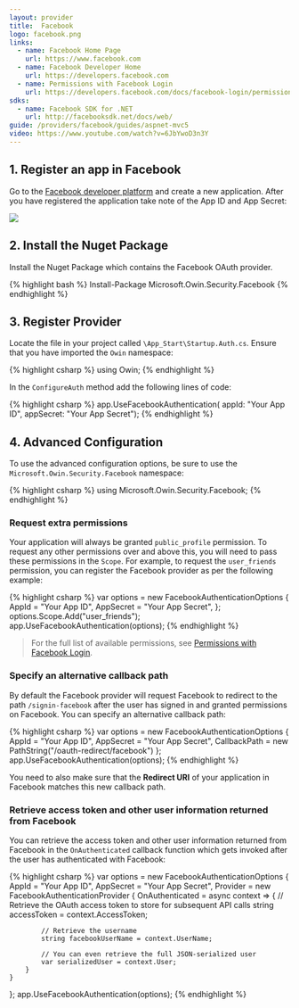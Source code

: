 ```yaml
---
layout: provider
title:  Facebook
logo: facebook.png
links:
  - name: Facebook Home Page
    url: https://www.facebook.com
  - name: Facebook Developer Home
    url: https://developers.facebook.com
  - name: Permissions with Facebook Login
    url: https://developers.facebook.com/docs/facebook-login/permissions/v2.2
sdks:
  - name: Facebook SDK for .NET
    url: http://facebooksdk.net/docs/web/
guide: /providers/facebook/guides/aspnet-mvc5
video: https://www.youtube.com/watch?v=6JbYwoD3n3Y
---
```

## 1. Register an app in Facebook

Go to the [Facebook developer platform](https://developers.facebook.com) and create a new application. After you have registered the application take note of the App ID and App Secret:

![](/images/facebook-app-id-and-secret.png)

## 2. Install the Nuget Package

Install the Nuget Package which contains the Facebook OAuth provider.

{% highlight bash %}
Install-Package Microsoft.Owin.Security.Facebook
{% endhighlight %}

## 3. Register Provider

Locate the file in your project called `\App_Start\Startup.Auth.cs`. Ensure that you have imported the `Owin` namespace:

{% highlight csharp %}
using Owin;
{% endhighlight %}

In the `ConfigureAuth` method add the following lines of code:

{% highlight csharp %}
app.UseFacebookAuthentication(
   appId: "Your App ID",
   appSecret: "Your App Secret");
{% endhighlight %}

## 4. Advanced Configuration

To use the advanced configuration options, be sure to use the `Microsoft.Owin.Security.Facebook` namespace:

{% highlight csharp %}
using Microsoft.Owin.Security.Facebook;
{% endhighlight %}

### Request extra permissions

Your application will always be granted `public_profile` permission. To request any other permissions over and above this, you will need to pass these permissions in the `Scope`. For example, to request the `user_friends` permission, you can register the Facebook provider as per the following example:

{% highlight csharp %}
var options = new FacebookAuthenticationOptions
{
    AppId = "Your App ID",
    AppSecret = "Your App Secret",
};
options.Scope.Add("user_friends");
app.UseFacebookAuthentication(options);
{% endhighlight %}

> For the full list of available permissions, see [Permissions with Facebook Login](https://developers.facebook.com/docs/facebook-login/permissions/v2.2).

### Specify an alternative callback path

By default the Facebook provider will request Facebook to redirect to the path `/signin-facebook` after the user has signed in and granted permissions on Facebook. You can specify an alternative callback path:

{% highlight csharp %}
var options = new FacebookAuthenticationOptions
{
    AppId = "Your App ID",
    AppSecret = "Your App Secret",
    CallbackPath = new PathString("/oauth-redirect/facebook")
};
app.UseFacebookAuthentication(options);
{% endhighlight %}

You need to also make sure that the **Redirect URI** of your application in Facebook matches this new callback path.

### Retrieve access token and other user information returned from Facebook

You can retrieve the access token and other user information returned from Facebook in the `OnAuthenticated` callback function which gets invoked after the user has authenticated with Facebook:

{% highlight csharp %}
var options = new FacebookAuthenticationOptions
{
    AppId = "Your App ID",
    AppSecret = "Your App Secret",
    Provider = new FacebookAuthenticationProvider
    {
        OnAuthenticated = async context =>
        {
            // Retrieve the OAuth access token to store for subsequent API calls
            string accessToken = context.AccessToken;

            // Retrieve the username
            string facebookUserName = context.UserName;

            // You can even retrieve the full JSON-serialized user
            var serializedUser = context.User;
        }
    }
};
app.UseFacebookAuthentication(options);
{% endhighlight %}
